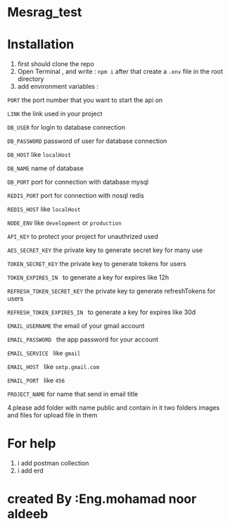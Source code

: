 # Mesrag_test

# Installation
1. first should clone the repo
2. Open Terminal , and write : `npm i` after that create a `.env` file in the root directory
3. add environment variables :
   
`PORT` the port number that you want to start the api on

`LINK` the link used in your project

`DB_USER` for login to database connection 

`DB_PASSWORD` password of user for database connection 

`DB_HOST` like `localHost`

`DB_NAME` name of database 

`DB_PORT` port for connection with database mysql

`REDIS_PORT` port for connection with nosql redis

`REDIS_HOST` like `localHost`

`NODE_ENV`  like `development` or `production`

`API_KEY`  to protect your project for unauthrized used

`AES_SECRET_KEY`  the private key to generate secret key for many use

`TOKEN_SECRET_KEY`  the private key to generate tokens for users

`TOKEN_EXPIRES_IN `  to generate a key for expires like  12h

`REFRESH_TOKEN_SECRET_KEY`  the private key to generate  refreshTokens for users

`REFRESH_TOKEN_EXPIRES_IN `  to generate a key for expires like  30d

`EMAIL_USERNAME` the email of your gmail account 

`EMAIL_PASSWORD ` the app password for your account

`EMAIL_SERVICE ` like `gmail`

`EMAIL_HOST ` like `smtp.gmail.com`

`EMAIL_PORT ` like `456`

`PROJECT_NAME` for name that send in email title

4.please add folder with name public and contain in it two folders images and files for upload file in them

# For help
1. i add postman collection
2. i add erd 
# created By :Eng.mohamad noor aldeeb 
